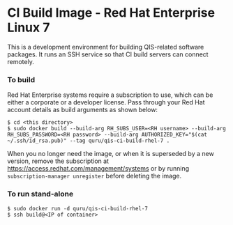 # CI Build Image - Red Hat Enterprise Linux 7

This is a development environment for building QIS-related software packages.
It runs an SSH service so that CI build servers can connect remotely.

### To build

Red Hat Enterprise systems require a subscription to use, which can be either
a corporate or a developer license. Pass through your Red Hat account details
as build arguments as shown below:

	$ cd <this directory>
	$ sudo docker build --build-arg RH_SUBS_USER=<RH username> --build-arg RH_SUBS_PASSWORD=<RH password> --build-arg AUTHORIZED_KEY="$(cat ~/.ssh/id_rsa.pub)" --tag quru/qis-ci-build-rhel-7 .

When you no longer need the image, or when it is superseded by a new version,
remove the subscription at https://access.redhat.com/management/systems or
by running `subscription-manager unregister` before deleting the image.

### To run stand-alone

	$ sudo docker run -d quru/qis-ci-build-rhel-7
	$ ssh build@<IP of container>
